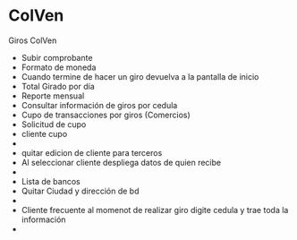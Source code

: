 # ColVen
Giros ColVen

- Subir comprobante
- Formato de moneda
- Cuando termine de hacer un giro devuelva a la pantalla de inicio
- Total Girado por día
- Reporte mensual
- Consultar información de giros por cedula
- Cupo de transacciones por giros (Comercios)
- Solicitud de cupo
- cliente cupo
- 
- quitar edicion de cliente para terceros
- Al seleccionar cliente despliega datos de quien recibe
- 
- Lista de bancos
- Quitar Ciudad y dirección de bd
- 
- Cliente frecuente al momenot de realizar giro digite cedula y trae toda la información
- 